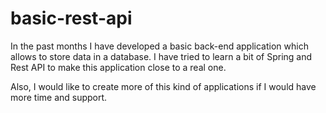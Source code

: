 # basic-rest-api

In the past months I have developed a basic back-end application which allows to store data in a database. 
I have tried to learn a bit of Spring and Rest API to make this application close to a real one.

Also, I would like to create more of this kind of applications if I would have more time and support.
